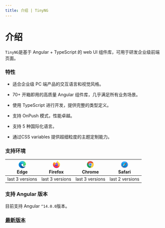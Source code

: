 ```yaml
---
title: 介绍 | TinyNG
---
```


# 介绍

`TinyNG`是基于 Angular + TypeScript 的 web UI 组件库，可用于研发企业级前端页面。

### 特性

- 适合企业级 PC 端产品的交互语言和视觉风格。

- 70+ 开箱即用的高质量 Angular 组件库，几乎满足所有业务场景。

- 使用 TypeScript 进行开发，提供完整的类型定义。

- 支持 OnPush 模式，性能卓越。

- 支持 5 种国际化语言。

- 通过CSS variables 提供超细粒度的主题定制能力。



### 支持环境

| <img src="/src/ng/demo/src/assets/browser/edge.png" alt="Edge" width="24px" height="24px" /><br>Edge | <img src="/src/ng/demo/src/assets/browser/firefox.png" alt="Firefox" width="24px" height="24px" /><br>Firefox | <img src="/src/ng/demo/src/assets/browser/chrome.png" alt="Chrome" width="24px" height="24px" /><br>Chrome | <img src="/src/ng/demo/src/assets/browser/safari.png" alt="Safari" width="24px" height="24px" /><br>Safari |
| --------- | --------- | --------- | --------- |
| last 3 versions | last 3 versions | last 3 versions | last 2 versions |

### 支持 Angular 版本
目前支持 Angular `^14.0.0`版本。

### [最新版本](./changelog)